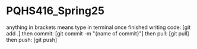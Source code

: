 # PQHS416_Spring25

anything in brackets means type in terminal
once finished writing code: [git add .]
then commit: [git commit -m "{name of commit}"]
then pull: [git pull]
then push: [git push]
